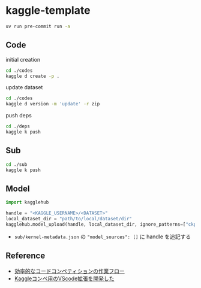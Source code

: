 # kaggle-template

```bash
uv run pre-commit run -a
```

## Code

initial creation

```bash
cd ./codes
kaggle d create -p .
```

update dataset

```bash
cd ./codes
kaggle d version -m 'update' -r zip
```

push deps

```bash
cd ./deps
kaggle k push
```

## Sub

```bash
cd ./sub
kaggle k push
```

## Model

```python
import kagglehub

handle = "<KAGGLE_USERNAME>/<DATASET>"
local_dataset_dir = "path/to/local/dataset/dir"
kagglehub.model_upload(handle, local_dataset_dir, ignore_patterns=["ckpt*.pth"])
```

- `sub/kernel-metadata.json` の `"model_sources": []` に handle を追記する

## Reference

- [効率的なコードコンペティションの作業フロー](https://ho.lc/blog/kaggle_code_submission/)
- [Kaggleコンペ用のVScode拡張を開発した](https://ho.lc/blog/vscode_kaggle_extension/)
